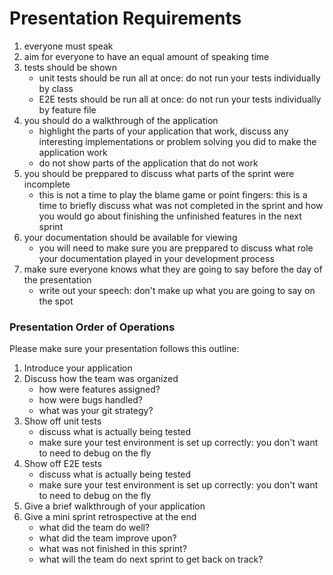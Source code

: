# Presentation Requirements
1. everyone must speak
2. aim for everyone to have an equal amount of speaking time
3. tests should be shown
    - unit tests should be run all at once: do not run your tests individually by class
    - E2E tests should be run all at once: do not run your tests individually by feature file
4. you should do a walkthrough of the application
    - highlight the parts of your application that work, discuss any interesting implementations or problem solving you did to make the application work
    - do not show parts of the application that do not work
5. you should be preppared to discuss what parts of the sprint were incomplete
    - this is not a time to play the blame game or point fingers: this is a time to briefly discuss what was not completed in the sprint and how you would go about finishing the unfinished features in the next sprint
6. your documentation should be available for viewing
    - you will need to make sure you are preppared to discuss what role your documentation played in your development process
7. make sure everyone knows what they are going to say before the day of the presentation
    - write out your speech: don't make up what you are going to say on the spot

### Presentation Order of Operations
Please make sure your presentation follows this outline:
1. Introduce your application
2. Discuss how the team was organized
    - how were features assigned?
    - how were bugs handled?
    - what was your git strategy?
3. Show off unit tests
    - discuss what is actually being tested
    - make sure your test environment is set up correctly: you don't want to need to debug on the fly
4. Show off E2E tests
    - discuss what is actually being tested
    - make sure your test environment is set up correctly: you don't want to need to debug on the fly
5. Give a brief walkthrough of your application
6. Give a mini sprint retrospective at the end
    - what did the team do well?
    - what did the team improve upon?
    - what was not finished in this sprint?
    - what will the team do next sprint to get back on track?